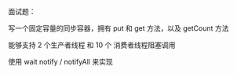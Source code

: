 面试题：

写一个固定容量的同步容器，拥有 put 和 get 方法，以及 getCount 方法

能够支持 2 个生产者线程 和 10 个 消费者线程阻塞调用

使用 wait notify / notifyAll 来实现